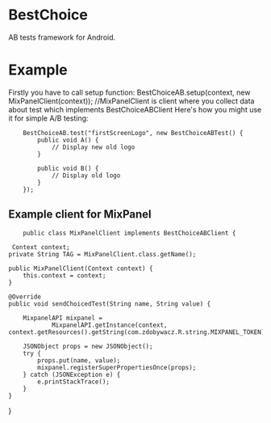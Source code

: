 BestChoice
==========

AB tests framework for Android.

Example
=======

Firstly you have to call setup function:
        BestChoiceAB.setup(context, new MixPanelClient(context)); //MixPanelClient is client where you collect data about test which implements BestChoiceABClient
Here's how you might use it for simple A/B testing:

        BestChoiceAB.test("firstScreenLogo", new BestChoiceABTest() {
            public void A() {
                // Display new old logo
            }

            public void B() {
                // Display old logo
            }
        });


        

Example client for MixPanel
------------
        
        public class MixPanelClient implements BestChoiceABClient {
     
     Context context;
    private String TAG = MixPanelClient.class.getName();

    public MixPanelClient(Context context) {
        this.context = context;
    }

    @Override
    public void sendChoicedTest(String name, String value) {

        MixpanelAPI mixpanel =
                MixpanelAPI.getInstance(context, context.getResources().getString(com.zdobywacz.R.string.MIXPANEL_TOKEN));

        JSONObject props = new JSONObject();
        try {
            props.put(name, value);
            mixpanel.registerSuperPropertiesOnce(props);
        } catch (JSONException e) {
            e.printStackTrace();
        }
    }
  }

